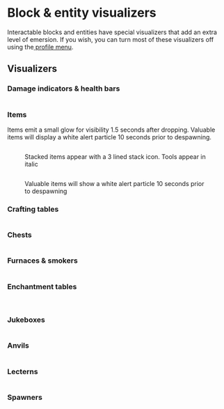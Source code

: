 # Block & entity visualizers

Interactable blocks and entities have special visualizers that add an extra level of emersion. If you wish, you can turn most of these visualizers off using the[ profile menu](../../general/profile-and-customization/).

## Visualizers

### Damage indicators & health bars

<div align="left"><img src="../../.gitbook/assets/damage0.gif" alt=""></div>

<div align="left"><img src="../../.gitbook/assets/damage1.gif" alt=""></div>

### Items

Items emit a small glow for visibility 1.5 seconds after dropping. Valuable items will display a white alert particle 10 seconds prior to despawning.

<div align="left"><figure><img src="../../.gitbook/assets/image (1).png" alt=""><figcaption><p>Stacked items appear with a 3 lined stack icon. Tools appear in italic</p></figcaption></figure></div>

<div align="left"><figure><img src="../../.gitbook/assets/image (4).png" alt=""><figcaption><p>Valuable items will show a white alert particle 10 seconds prior to despawning</p></figcaption></figure></div>

### Crafting tables

<div align="left"><img src="../../.gitbook/assets/Screenshot 2022-08-12 005418.png" alt=""></div>

### Chests

<div align="left"><img src="../../.gitbook/assets/chest.png" alt=""></div>

### Furnaces & smokers

<div align="left"><img src="../../.gitbook/assets/furnace.png" alt=""></div>

### Enchantment tables

<div align="left"><img src="../../.gitbook/assets/table.png" alt=""> <img src="../../.gitbook/assets/table2.png" alt=""></div>

### Jukeboxes

<div align="left"><img src="../../.gitbook/assets/Screenshot 2022-08-12 010907.png" alt=""></div>

### Anvils

<div align="left"><img src="../../.gitbook/assets/Screenshot 2022-08-12 011324.png" alt=""></div>

### Lecterns

<div align="left"><img src="../../.gitbook/assets/Screenshot 2022-08-12 011521.png" alt=""></div>

### Spawners

<div align="left"><img src="../../.gitbook/assets/spawner.png" alt=""></div>
